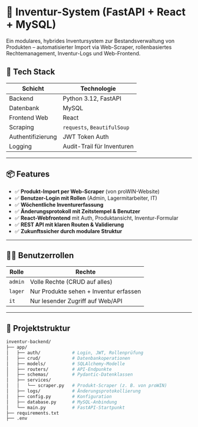 # 🧾 Inventur-System (FastAPI + React + MySQL)

Ein modulares, hybrides Inventursystem zur Bestandsverwaltung von Produkten – automatisierter Import via Web-Scraper, rollenbasiertes Rechtemanagement, Inventur-Logs und Web-Frontend.

## 🔧 Tech Stack

| Schicht       | Technologie               |
|---------------|----------------------------|
| Backend       | Python 3.12, FastAPI       |
| Datenbank     | MySQL                      |
| Frontend Web  | React                      |
| Scraping      | `requests`, `BeautifulSoup` |
| Authentifizierung | JWT Token Auth          |
| Logging       | Audit-Trail für Inventuren |

---

## 📦 Features

- ✅ **Produkt-Import per Web-Scraper** (von proWIN-Website)
- ✅ **Benutzer-Login mit Rollen** (Admin, Lagermitarbeiter, IT)
- ✅ **Wöchentliche Inventurerfassung**
- ✅ **Änderungsprotokoll mit Zeitstempel & Benutzer**
- ✅ **React-Webfrontend** mit Auth, Produktansicht, Inventur-Formular
- ✅ **REST API mit klaren Routen & Validierung**
- ✅ **Zukunftssicher durch modulare Struktur**

---

## 🧑‍💼 Benutzerrollen

| Rolle            | Rechte |
|------------------|--------|
| `admin`          | Volle Rechte (CRUD auf alles) |
| `lager`          | Nur Produkte sehen + Inventur erfassen |
| `it`             | Nur lesender Zugriff auf Web/API |

---

## 📁 Projektstruktur

```bash
inventur-backend/
├── app/
│   ├── auth/            # Login, JWT, Rollenprüfung
│   ├── crud/            # Datenbankoperationen
│   ├── models/          # SQLAlchemy-Modelle
│   ├── routers/         # API-Endpunkte
│   ├── schemas/         # Pydantic-Datenklassen
│   ├── services/
│   │   └── scraper.py   # Produkt-Scraper (z. B. von proWIN)
│   ├── logs/            # Änderungsprotokollierung
│   ├── config.py        # Konfiguration
│   ├── database.py      # MySQL-Anbindung
│   └── main.py          # FastAPI-Startpunkt
├── requirements.txt
├── .env
